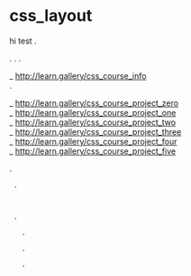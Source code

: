 # css_layout

hi test .


.
.
.




_ http://learn.gallery/css_course_info  
.  
  
_ http://learn.gallery/css_course_project_zero  
_ http://learn.gallery/css_course_project_one  
_ http://learn.gallery/css_course_project_two  
_ http://learn.gallery/css_course_project_three  
_ http://learn.gallery/css_course_project_four  
_ http://learn.gallery/css_course_project_five    



  
   
   .
   
     
     .
     
     
     
     .
       
       .
       
       .
       
       . 
